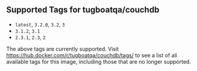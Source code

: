 ## Supported Tags for tugboatqa/couchdb

* `latest`, `3.2.0`, `3.2`, `3`
* `3.1.2`, `3.1`
* `2.3.1`, `2.3`, `2`

The above tags are currently supported. Visit https://hub.docker.com/r/tugboatqa/couchdb/tags/ to see a list of all available tags for this image, including those that are no longer supported.

